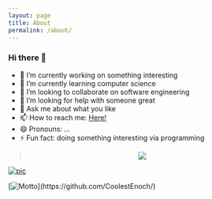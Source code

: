 ```yaml
---
layout: page
title: About
permalink: /about/
---
```


### Hi there 👋

- 🔭 I’m currently working on something interesting
- 🌱 I’m currently learning computer science
- 👯 I’m looking to collaborate on software engineering
- 🤔 I’m looking for help with someone great
- 💬 Ask me about what you like
- 📫 How to reach me: [Here!](https://github.com/CoolestEnoch/)
- 😄 Pronouns: ...
- ⚡ Fun fact: doing something interesting via programming

> <div align="center"> <img src="https://v2.jinrishici.com/one.svg" /> </div>

[![pic](http://api.btstu.cn/sjbz/?lx=dongman)](https://github.com/CoolestEnoch/)

[![Motto](https://readme-typing-svg.herokuapp.com/?lines=今天你躺平了吗\(bushi&center=true&size=27)](https://github.com/CoolestEnoch/)
